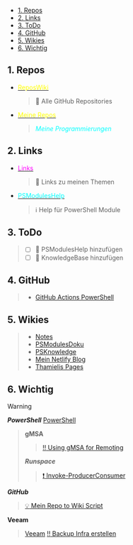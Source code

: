 
- [1. Repos](#1-repos)
- [2. Links](#2-links)
- [3. ToDo](#3-todo)
- [4. GitHub](#4-github)
- [5. Wikies](#5-wikies)
- [6. Wichtig](#6-wichtig)

##  1. Repos
- [<span style="color:yellow">ReposWiki</span>](<ReposWiki/ReposWiki.md>)
  > :memo: Alle GitHub Repositories
- [<span style="color:yellow">Meine Repos</span>](ReposWiki/Repositories.md)
  > <span style="color:cyan">*Meine Programmierungen*</span>

##  2. Links
- [<span style="color:magenta">Links</span>](<Links/LinksWiki.md>)
  > :memo: Links zu meinen Themen
- [<span style="color:cyan">PSModulesHelp</span>](<PSModulesHelp/ModuleDoku.md>)
  > :information_source: Help für PowerShell Module

##  3. ToDo
  > - [ ] :memo: PSModulesHelp hinzufügen
  > - [ ] :memo: KnowledgeBase hinzufügen

## 4. GitHub
  > - [GitHub Actions PowerShell](https://github.com/marketplace/actions/powershell-script)

## 5. Wikies
  > - [Notes](https://github.com/thamielis/Notes)
  > - [PSModulesDoku](https://thamielis.github.io/PSModulesDoku/)
  > - [PSKnowledge](https://thamielis.github.io/PSKnowledge/ClassExplorer/gasm.html)
  > - [Mein Netlify Blog](<https://blog.in-pro.org>)
  > - [Thamielis Pages](<https://thamielis.github.io>)

## 6. Wichtig
>[!warning]
>***PowerShell***
>[PowerShell](Links/PowerShell%20Links.md)
>>**gMSA**
>>>[:bangbang: Using gMSA for Remoting](Knowledge/PowerShell/gMSA/Using%20Group%20Managed%20Service%20Accounts%20(gMSAs)%20for%20PowerShell%20Remoting.md)
>>
>>***Runspace***
>>>[:exclamation: Invoke-ProducerConsumer](Scripts/Invoke-ProducerConsumer.ps1)
>>
>***GitHub***
>>[:bulb: Mein Repo to Wiki Script](https://github.com/thamielis/PSRepoOverview)
>
>**Veeam**
>>[Veeam](Links/Veeam.md)
>>[:bangbang: Backup Infra erstellen](<https://jorgedelacruz.uk/2020/03/09/veeam-how-to-design-and-implement-a-backup-system-based-on-sla-policies-part-i-design-architecture-and-tagging-in-vsphere>)
>
